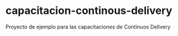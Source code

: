 # capacitacion-continous-delivery
Proyecto de ejemplo para las capacitaciones de Continuos Delivery
